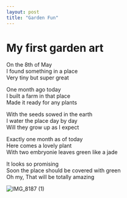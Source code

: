 ```yaml
---
layout: post
title: "Garden Fun"
---
```


# My first garden art

On the 8th of May<br>
I found something in a place<br>
Very tiny but super great<br>

One month ago today<br>
I built a farm in that place<br>
Made it ready for any plants<br>

With the seeds sowed in the earth<br>
I water the place day by day<br>
Will they grow up as I expect<br>

Exactly one month as of today<br>
Here comes a lovely plant<br>
With two embryonie leaves green like a jade<br>

It looks so promising<br>
Soon the place should be covered with green<br>
Oh my, That will be totally amazing<br>

![IMG_8187 (1)](https://github.com/kathybeyer/kathybeyer.github.io/assets/121460653/9de5aa98-f512-423a-8f79-4eac11f68cae)


